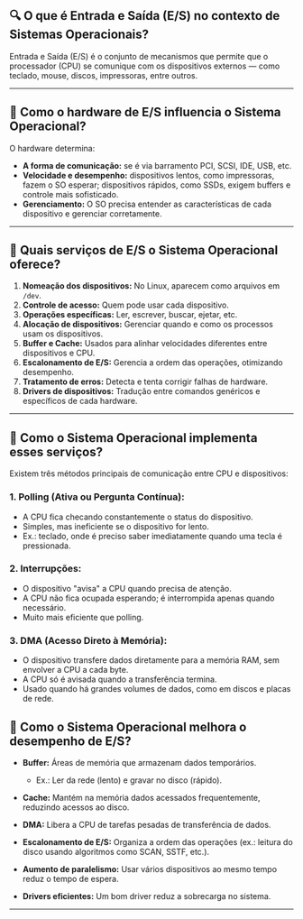 ## 🔍 **O que é Entrada e Saída (E/S) no contexto de Sistemas Operacionais?**

Entrada e Saída (E/S) é o conjunto de mecanismos que permite que o processador (CPU) se comunique com os dispositivos externos — como teclado, mouse, discos, impressoras, entre outros.

---

## 🚦 **Como o hardware de E/S influencia o Sistema Operacional?**

O hardware determina:

* **A forma de comunicação:** se é via barramento PCI, SCSI, IDE, USB, etc.
* **Velocidade e desempenho:** dispositivos lentos, como impressoras, fazem o SO esperar; dispositivos rápidos, como SSDs, exigem buffers e controle mais sofisticado.
* **Gerenciamento:** O SO precisa entender as características de cada dispositivo e gerenciar corretamente.

---

## 🔧 **Quais serviços de E/S o Sistema Operacional oferece?**

1. **Nomeação dos dispositivos:** No Linux, aparecem como arquivos em `/dev`.
2. **Controle de acesso:** Quem pode usar cada dispositivo.
3. **Operações específicas:** Ler, escrever, buscar, ejetar, etc.
4. **Alocação de dispositivos:** Gerenciar quando e como os processos usam os dispositivos.
5. **Buffer e Cache:** Usados para alinhar velocidades diferentes entre dispositivos e CPU.
6. **Escalonamento de E/S:** Gerencia a ordem das operações, otimizando desempenho.
7. **Tratamento de erros:** Detecta e tenta corrigir falhas de hardware.
8. **Drivers de dispositivos:** Tradução entre comandos genéricos e específicos de cada hardware.

---


## 🔄 **Como o Sistema Operacional implementa esses serviços?**

Existem três métodos principais de comunicação entre CPU e dispositivos:

### 1. **Polling (Ativa ou Pergunta Contínua):**

* A CPU fica checando constantemente o status do dispositivo.
* Simples, mas ineficiente se o dispositivo for lento.
* Ex.: teclado, onde é preciso saber imediatamente quando uma tecla é pressionada.

### 2. **Interrupções:**

* O dispositivo "avisa" a CPU quando precisa de atenção.
* A CPU não fica ocupada esperando; é interrompida apenas quando necessário.
* Muito mais eficiente que polling.

### 3. **DMA (Acesso Direto à Memória):**

* O dispositivo transfere dados diretamente para a memória RAM, sem envolver a CPU a cada byte.
* A CPU só é avisada quando a transferência termina.
* Usado quando há grandes volumes de dados, como em discos e placas de rede.

## 🚀 **Como o Sistema Operacional melhora o desempenho de E/S?**

* **Buffer:** Áreas de memória que armazenam dados temporários.

  * Ex.: Ler da rede (lento) e gravar no disco (rápido).
* **Cache:** Mantém na memória dados acessados frequentemente, reduzindo acessos ao disco.
* **DMA:** Libera a CPU de tarefas pesadas de transferência de dados.
* **Escalonamento de E/S:** Organiza a ordem das operações (ex.: leitura do disco usando algoritmos como SCAN, SSTF, etc.).
* **Aumento de paralelismo:** Usar vários dispositivos ao mesmo tempo reduz o tempo de espera.
* **Drivers eficientes:** Um bom driver reduz a sobrecarga no sistema.

---

